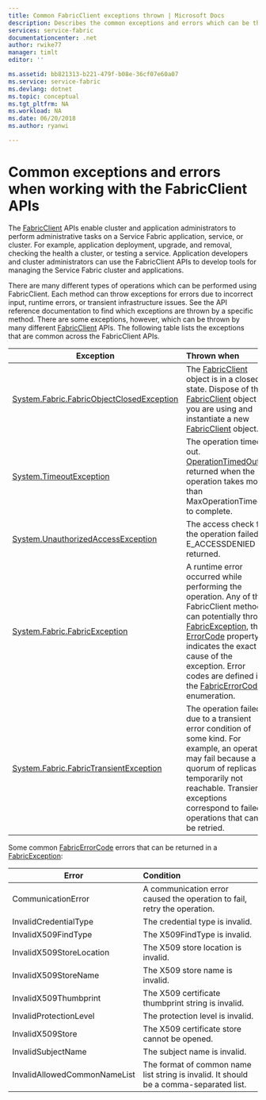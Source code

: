 ```yaml
---
title: Common FabricClient exceptions thrown | Microsoft Docs
description: Describes the common exceptions and errors which can be thrown by the FabricClient APIs while performing application and cluster management operations.
services: service-fabric
documentationcenter: .net
author: rwike77
manager: timlt
editor: ''

ms.assetid: bb821313-b221-479f-b08e-36cf07e60a07
ms.service: service-fabric
ms.devlang: dotnet
ms.topic: conceptual
ms.tgt_pltfrm: NA
ms.workload: NA
ms.date: 06/20/2018
ms.author: ryanwi

---
```

# Common exceptions and errors when working with the FabricClient APIs
The [FabricClient](https://docs.microsoft.com/dotnet/api/system.fabric.fabricclient) APIs enable cluster and application administrators to perform administrative tasks on a Service Fabric application, service, or cluster. For example, application deployment, upgrade, and removal, checking the health a cluster, or testing a service. Application developers and cluster administrators can use the FabricClient APIs to develop tools for managing the Service Fabric cluster and applications.

There are many different types of operations which can be performed using FabricClient.  Each method can throw exceptions for errors due to incorrect input, runtime errors, or transient infrastructure issues.  See the API reference documentation to find which exceptions are thrown by a specific method. There are some exceptions, however, which can be thrown by many different [FabricClient](https://docs.microsoft.com/dotnet/api/system.fabric.fabricclient) APIs. The following table lists the exceptions that are common across the FabricClient APIs.

| Exception | Thrown when |
| --- |:--- |
| [System.Fabric.FabricObjectClosedException](https://docs.microsoft.com/dotnet/api/system.fabric.fabricobjectclosedexception) |The [FabricClient](https://docs.microsoft.com/dotnet/api/system.fabric.fabricclient) object is in a closed state. Dispose of the [FabricClient](https://docs.microsoft.com/dotnet/api/system.fabric.fabricclient) object you are using and instantiate a new [FabricClient](https://docs.microsoft.com/dotnet/api/system.fabric.fabricclient) object. |
| [System.TimeoutException](https://docs.microsoft.com/dotnet/core/api/system.timeoutexception) |The operation timed out. [OperationTimedOut](https://docs.microsoft.com/dotnet/api/system.fabric.fabricerrorcode) is returned when the operation takes more than MaxOperationTimeout to complete. |
| [System.UnauthorizedAccessException](https://docs.microsoft.com/dotnet/core/api/system.unauthorizedaccessexception) |The access check for the operation failed. E_ACCESSDENIED is returned. |
| [System.Fabric.FabricException](https://docs.microsoft.com/dotnet/api/system.fabric.fabricexception) |A runtime error occurred while performing the operation. Any of the FabricClient methods can potentially throw [FabricException](https://docs.microsoft.com/dotnet/api/system.fabric.fabricexception), the [ErrorCode](https://docs.microsoft.com/dotnet/api/system.fabric.fabricexception.ErrorCode) property indicates the exact cause of the exception. Error codes are defined in the [FabricErrorCode](https://docs.microsoft.com/dotnet/api/system.fabric.fabricerrorcode) enumeration. |
| [System.Fabric.FabricTransientException](https://docs.microsoft.com/dotnet/api/system.fabric.fabrictransientexception) |The operation failed due to a transient error condition of some kind. For example, an operation may fail because a quorum of replicas is temporarily not reachable. Transient exceptions correspond to failed operations that can be retried. |

Some common [FabricErrorCode](https://docs.microsoft.com/dotnet/api/system.fabric.fabricerrorcode) errors that can be returned in a [FabricException](https://docs.microsoft.com/dotnet/api/system.fabric.fabricexception):

| Error | Condition |
| --- |:--- |
| CommunicationError |A communication error caused the operation to fail, retry the operation. |
| InvalidCredentialType |The credential type is invalid. |
| InvalidX509FindType |The X509FindType is invalid. |
| InvalidX509StoreLocation |The X509 store location is invalid. |
| InvalidX509StoreName |The X509 store name is invalid. |
| InvalidX509Thumbprint |The X509 certificate thumbprint string is invalid. |
| InvalidProtectionLevel |The protection level is invalid. |
| InvalidX509Store |The X509 certificate store cannot be opened. |
| InvalidSubjectName |The subject name is invalid. |
| InvalidAllowedCommonNameList |The format of common name list string is invalid. It should be a comma-separated list. |

